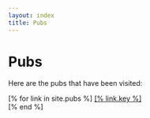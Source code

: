 ```yaml
---
layout: index
title: Pubs
---
```


# Pubs

Here are the pubs that have been visited:

[% for link in site.pubs %]
    <a href="[% link.value %]">[% link.key %]</a><br />
[% end %]

